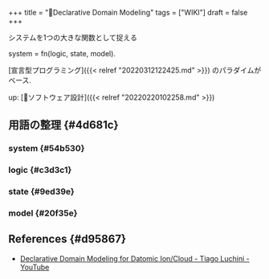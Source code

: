 +++
title = "📝Declarative Domain Modeling"
tags = ["WIKI"]
draft = false
+++

システムを1つの大きな関数として捉える

system = fn(logic, state, model).

[宣言型プログラミング]({{< relref "20220312122425.md" >}}) のパラダイムがベース.

up: [📂ソフトウェア設計]({{< relref "20220220102258.md" >}})


## 用語の整理 {#4d681c}


### system {#54b530}


### logic {#c3d3c1}


### state {#9ed39e}


### model {#20f35e}


## References {#d95867}

-   [Declarative Domain Modeling for Datomic Ion/Cloud - Tiago Luchini - YouTube](https://www.youtube.com/watch?v=EDojA_fahvM&t=338)

